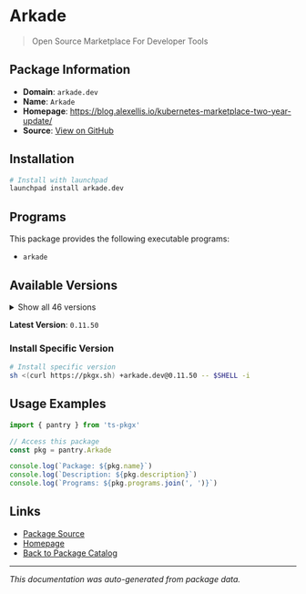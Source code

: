 # Arkade

> Open Source Marketplace For Developer Tools

## Package Information

- **Domain**: `arkade.dev`
- **Name**: `Arkade`
- **Homepage**: https://blog.alexellis.io/kubernetes-marketplace-two-year-update/
- **Source**: [View on GitHub](https://github.com/pkgxdev/pantry/tree/main/projects/arkade.dev/package.yml)

## Installation

```bash
# Install with launchpad
launchpad install arkade.dev
```

## Programs

This package provides the following executable programs:

- `arkade`

## Available Versions

<details>
<summary>Show all 46 versions</summary>

- `0.11.50`, `0.11.48`, `0.11.47`, `0.11.46`, `0.11.45`
- `0.11.44`, `0.11.43`, `0.11.41`, `0.11.40`, `0.11.39`
- `0.11.38`, `0.11.37`, `0.11.36`, `0.11.35`, `0.11.34`
- `0.11.33`, `0.11.32`, `0.11.31`, `0.11.30`, `0.11.29`
- `0.11.28`, `0.11.27`, `0.11.26`, `0.11.25`, `0.11.24`
- `0.11.23`, `0.11.22`, `0.11.21`, `0.11.20`, `0.11.19`
- `0.11.16`, `0.11.15`, `0.11.14`, `0.11.13`, `0.11.12`
- `0.11.11`, `0.11.10`, `0.11.9`, `0.11.6`, `0.11.5`
- `0.11.4`, `0.11.2`, `0.11.1`, `0.11.0`, `0.10.23`
- `0.10.22`

</details>

**Latest Version**: `0.11.50`

### Install Specific Version

```bash
# Install specific version
sh <(curl https://pkgx.sh) +arkade.dev@0.11.50 -- $SHELL -i
```

## Usage Examples

```typescript
import { pantry } from 'ts-pkgx'

// Access this package
const pkg = pantry.Arkade

console.log(`Package: ${pkg.name}`)
console.log(`Description: ${pkg.description}`)
console.log(`Programs: ${pkg.programs.join(', ')}`)
```

## Links

- [Package Source](https://github.com/pkgxdev/pantry/tree/main/projects/arkade.dev/package.yml)
- [Homepage](https://blog.alexellis.io/kubernetes-marketplace-two-year-update/)
- [Back to Package Catalog](../../package-catalog.md)

---

*This documentation was auto-generated from package data.*
